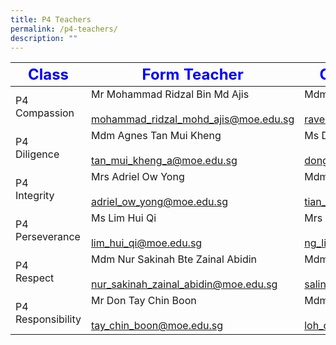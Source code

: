 ```yaml
---
title: P4 Teachers
permalink: /p4-teachers/
description: ""
---
```

| <strong style="color: blue; font-size: 24px;">Class</strong>|<strong style="color: blue; font-size: 24px;">Form Teacher</strong>|<strong style="color: blue; font-size: 24px;">Co-Form Teacher</strong>|
|-------------------|-------------------------------------------------------------------------------|---------------------------------------------------------------|
| P4 Compassion     | Mr Mohammad Ridzal Bin Md Ajis<br><br>mohammad_ridzal_mohd_ajis@moe.edu.sg    | Mdm Raveendran Pavithra<br><br>raveendran_pavithra@moe.edu.sg |
| P4 <br>Diligence      | Mdm Agnes Tan Mui Kheng<br><br>tan_mui_kheng_a@moe.edu.sg                     | Ms Dong Jing Jing<br><br>dong_jingjing_a@moe.edu.sg           |
| P4<br> Integrity      | Mrs Adriel Ow Yong<br><br>adriel_ow_yong@moe.edu.sg                           | Mdm Tian Zhe<br><br>tian_zhe@moe.edu.sg                       |
| P4 Perseverance   | Ms Lim Hui Qi<br><br>lim_hui_qi@moe.edu.sg                                    | Mrs Tan Lian Huay<br><br>ng_lian_huay@moe.edu.sg              |
| P4<br> Respect        | Mdm Nur Sakinah Bte Zainal Abidin<br><br>nur_sakinah_zainal_abidin@moe.edu.sg | Mdm Salina Bte Ali<br><br>salina_binti_ali@moe.edu.sg         |
| P4 Responsibility | Mr Don Tay Chin Boon <br><br>tay_chin_boon@moe.edu.sg                         | Mdm Loh Cai Ying<br><br>loh_cai_ying@moe.edu.sg               |